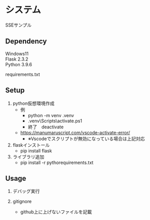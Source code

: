# システム
SSEサンプル

## Dependency
Windows11  
Flask 2.3.2  
Python 3.9.6

requirements.txt

## Setup

1. python仮想環境作成
    - 例
        - python -m venv .venv
        - .venv\Scripts\activate.ps1
        - 終了　deactivate
    - https://manumaruscript.com/vscode-activate-error/
        - ※Vscodeでスクリプトが無効になっている場合は上記対応
1. flaskインストール
    - pip install flask
1. ライブラリ追加
    - pip install -r pythorequirements.txt


## Usage
1. デバッグ実行

1. gitignore
    - github上に上げないファイルを記載